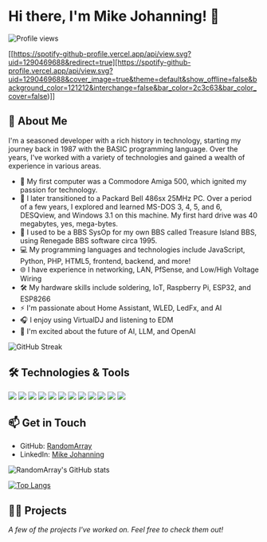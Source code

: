 # Hi there, I'm Mike Johanning! 👋

![Profile views](https://gpvc.arturio.dev/RandomArray)

[[https://spotify-github-profile.vercel.app/api/view.svg?uid=1290469688&redirect=true][https://spotify-github-profile.vercel.app/api/view.svg?uid=1290469688&cover_image=true&theme=default&show_offline=false&background_color=121212&interchange=false&bar_color=2c3c63&bar_color_cover=false)]]

## 🚀 About Me

I'm a seasoned developer with a rich history in technology, starting my journey back in 1987 with the BASIC programming language. Over the years, I've worked with a variety of technologies and gained a wealth of experience in various areas.

- 🔭 My first computer was a Commodore Amiga 500, which ignited my passion for technology.
- 💾 I later transitioned to a Packard Bell 486sx 25MHz PC. Over a period of a few years, I explored and learned MS-DOS 3, 4, 5, and 6, DESQview, and Windows 3.1 on this machine. My first hard drive was 40 megabytes, yes, mega-bytes.
- 🌱 I used to be a BBS SysOp for my own BBS called Treasure Island BBS, using Renegade BBS software circa 1995.
- 💻 My programming languages and technologies include JavaScript, Python, PHP, HTML5, frontend, backend, and more!
- 🌐 I have experience in networking, LAN, PfSense, and Low/High Voltage Wiring
- 🛠️ My hardware skills include soldering, IoT, Raspberry Pi, ESP32, and ESP8266
- ⚡ I'm passionate about Home Assistant, WLED, LedFx, and AI
- 🎧 I enjoy using VirtualDJ and listening to EDM
- 🤖 I'm excited about the future of AI, LLM, and OpenAI

![GitHub Streak](https://github-readme-streak-stats.herokuapp.com?user=RandomArray&theme=dracula)

## 🛠️ Technologies & Tools

![](https://img.shields.io/badge/OS-Linux-informational?style=flat&logo=linux&logoColor=white&color=2bbc8a)
![](https://img.shields.io/badge/Editor-VSCode-informational?style=flat&logo=visual-studio-code&logoColor=white&color=2bbc8a)
![](https://img.shields.io/badge/Editor-SublimeText-informational?style=flat&logo=sublime-text&logoColor=white&color=2bbc8a)
![](https://img.shields.io/badge/Code-JavaScript-informational?style=flat&logo=javascript&logoColor=white&color=2bbc8a)
![](https://img.shields.io/badge/Code-Python-informational?style=flat&logo=python&logoColor=white&color=2bbc8a)
![](https://img.shields.io/badge/Code-PHP-informational?style=flat&logo=php&logoColor=white&color=2bbc8a)
![](https://img.shields.io/badge/Web-HTML5-informational?style=flat&logo=html5&logoColor=white&color=2bbc8a)
![](https://img.shields.io/badge/Web-CSS3-informational?style=flat&logo=css3&logoColor=white&color=2bbc8a)
![](https://img.shields.io/badge/Database-MySQL-informational?style=flat&logo=mysql&logoColor=white&color=2bbc8a)
![](https://img.shields.io/badge/Tools-Git-informational?style=flat&logo=git&logoColor=white&color=2bbc8a)
![](https://img.shields.io/badge/Tools-Composer-informational?style=flat&logo=composer&logoColor=white&color=2bbc8a)
![](https://img.shields.io/badge/Tools-PhpMyAdmin-informational?style=flat&logo=phpmyadmin&logoColor=white&color=2bbc8a)

## 📫 Get in Touch

- GitHub: [RandomArray](https://github.com/RandomArray)
- LinkedIn: [Mike Johanning](https://www.linkedin.com/in/your-linkedin-profile)

![RandomArray's GitHub stats](https://github-readme-stats.vercel.app/api?username=RandomArray&show_icons=true&theme=dracula)

[![Top Langs](https://github-readme-stats.vercel.app/api/top-langs/?username=RandomArray&layout=compact&theme=dracula)](https://github.com/RandomArray/github-readme-stats)

## 👨‍💻 Projects

_A few of the projects I've worked on. Feel free to check them out!_

<!-- PROJECT-LIST:START -->
<!-- PROJECT-LIST:END -->

